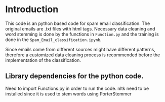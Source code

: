 # Introduction
This code is an python based code for spam email classification. The original emails are .txt files with html tags. Necessary data cleaning and word stemming is done by the functions in `Function.py` and the training is done in the `Spam_Email_classification.ipynb`.

Since emails come from different sources might have different patterns, therefore a customized data cleaning process is recommended before the implementation of the classification.

## Library dependencies for the python code.
Need to import Functions.py in order to run the code.
nltk need to be installed since it is used to stem words using PorterStemmer

